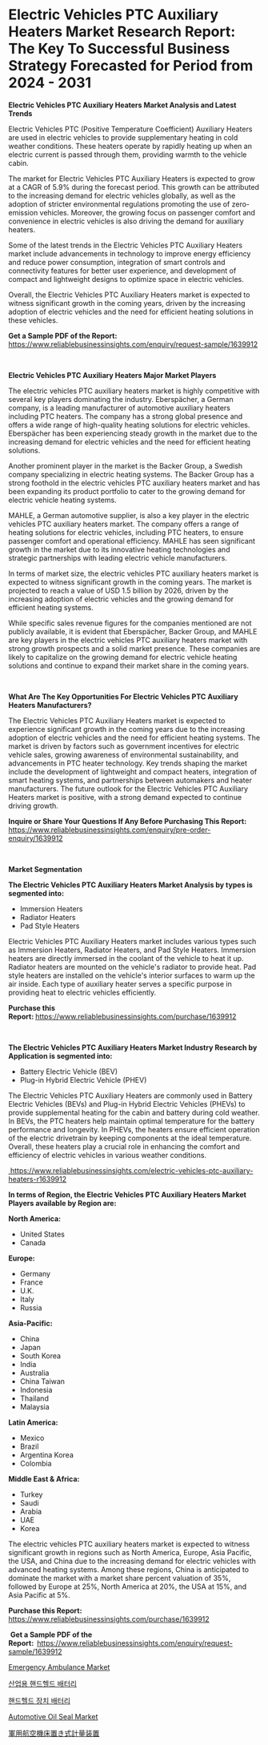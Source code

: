 <p><h1>Electric Vehicles PTC Auxiliary Heaters Market Research Report: The Key To Successful Business Strategy Forecasted for Period from 2024 - 2031</h1></p><p><strong>Electric Vehicles PTC Auxiliary Heaters Market Analysis and Latest Trends</strong></p>
<p><p>Electric Vehicles PTC (Positive Temperature Coefficient) Auxiliary Heaters are used in electric vehicles to provide supplementary heating in cold weather conditions. These heaters operate by rapidly heating up when an electric current is passed through them, providing warmth to the vehicle cabin.</p><p>The market for Electric Vehicles PTC Auxiliary Heaters is expected to grow at a CAGR of 5.9% during the forecast period. This growth can be attributed to the increasing demand for electric vehicles globally, as well as the adoption of stricter environmental regulations promoting the use of zero-emission vehicles. Moreover, the growing focus on passenger comfort and convenience in electric vehicles is also driving the demand for auxiliary heaters.</p><p>Some of the latest trends in the Electric Vehicles PTC Auxiliary Heaters market include advancements in technology to improve energy efficiency and reduce power consumption, integration of smart controls and connectivity features for better user experience, and development of compact and lightweight designs to optimize space in electric vehicles.</p><p>Overall, the Electric Vehicles PTC Auxiliary Heaters market is expected to witness significant growth in the coming years, driven by the increasing adoption of electric vehicles and the need for efficient heating solutions in these vehicles.</p></p>
<p><strong>Get a Sample PDF of the Report:&nbsp;</strong> <a href="https://www.reliablebusinessinsights.com/enquiry/request-sample/1639912">https://www.reliablebusinessinsights.com/enquiry/request-sample/1639912</a></p>
<p>&nbsp;</p>
<p><strong>Electric Vehicles PTC Auxiliary Heaters Major Market Players</strong></p>
<p><p>The electric vehicles PTC auxiliary heaters market is highly competitive with several key players dominating the industry. Eberspächer, a German company, is a leading manufacturer of automotive auxiliary heaters including PTC heaters. The company has a strong global presence and offers a wide range of high-quality heating solutions for electric vehicles. Eberspächer has been experiencing steady growth in the market due to the increasing demand for electric vehicles and the need for efficient heating solutions.</p><p>Another prominent player in the market is the Backer Group, a Swedish company specializing in electric heating systems. The Backer Group has a strong foothold in the electric vehicles PTC auxiliary heaters market and has been expanding its product portfolio to cater to the growing demand for electric vehicle heating systems.</p><p>MAHLE, a German automotive supplier, is also a key player in the electric vehicles PTC auxiliary heaters market. The company offers a range of heating solutions for electric vehicles, including PTC heaters, to ensure passenger comfort and operational efficiency. MAHLE has seen significant growth in the market due to its innovative heating technologies and strategic partnerships with leading electric vehicle manufacturers.</p><p>In terms of market size, the electric vehicles PTC auxiliary heaters market is expected to witness significant growth in the coming years. The market is projected to reach a value of USD 1.5 billion by 2026, driven by the increasing adoption of electric vehicles and the growing demand for efficient heating systems.</p><p>While specific sales revenue figures for the companies mentioned are not publicly available, it is evident that Eberspächer, Backer Group, and MAHLE are key players in the electric vehicles PTC auxiliary heaters market with strong growth prospects and a solid market presence. These companies are likely to capitalize on the growing demand for electric vehicle heating solutions and continue to expand their market share in the coming years.</p></p>
<p>&nbsp;</p>
<p><strong>What Are The Key Opportunities For Electric Vehicles PTC Auxiliary Heaters Manufacturers?</strong></p>
<p><p>The Electric Vehicles PTC Auxiliary Heaters market is expected to experience significant growth in the coming years due to the increasing adoption of electric vehicles and the need for efficient heating systems. The market is driven by factors such as government incentives for electric vehicle sales, growing awareness of environmental sustainability, and advancements in PTC heater technology. Key trends shaping the market include the development of lightweight and compact heaters, integration of smart heating systems, and partnerships between automakers and heater manufacturers. The future outlook for the Electric Vehicles PTC Auxiliary Heaters market is positive, with a strong demand expected to continue driving growth.</p></p>
<p><strong>Inquire or Share Your Questions If Any Before Purchasing This Report:</strong> <a href="https://www.reliablebusinessinsights.com/enquiry/pre-order-enquiry/1639912">https://www.reliablebusinessinsights.com/enquiry/pre-order-enquiry/1639912</a></p>
<p>&nbsp;</p>
<p><strong>Market Segmentation</strong></p>
<p><strong>The Electric Vehicles PTC Auxiliary Heaters Market Analysis by types is segmented into:</strong></p>
<p><ul><li>Immersion Heaters</li><li>Radiator Heaters</li><li>Pad Style Heaters</li></ul></p>
<p><p>Electric Vehicles PTC Auxiliary Heaters market includes various types such as Immersion Heaters, Radiator Heaters, and Pad Style Heaters. Immersion heaters are directly immersed in the coolant of the vehicle to heat it up. Radiator heaters are mounted on the vehicle's radiator to provide heat. Pad style heaters are installed on the vehicle's interior surfaces to warm up the air inside. Each type of auxiliary heater serves a specific purpose in providing heat to electric vehicles efficiently.</p></p>
<p><strong>Purchase this Report:&nbsp;</strong><a href="https://www.reliablebusinessinsights.com/purchase/1639912">https://www.reliablebusinessinsights.com/purchase/1639912</a></p>
<p>&nbsp;</p>
<p><strong>The Electric Vehicles PTC Auxiliary Heaters Market Industry Research by Application is segmented into:</strong></p>
<p><ul><li>Battery Electric Vehicle (BEV)</li><li>Plug-in Hybrid Electric Vehicle (PHEV)</li></ul></p>
<p><p>The Electric Vehicles PTC Auxiliary Heaters are commonly used in Battery Electric Vehicles (BEVs) and Plug-in Hybrid Electric Vehicles (PHEVs) to provide supplemental heating for the cabin and battery during cold weather. In BEVs, the PTC heaters help maintain optimal temperature for the battery performance and longevity. In PHEVs, the heaters ensure efficient operation of the electric drivetrain by keeping components at the ideal temperature. Overall, these heaters play a crucial role in enhancing the comfort and efficiency of electric vehicles in various weather conditions.</p></p>
<p><a href="https://www.reliablebusinessinsights.com/electric-vehicles-ptc-auxiliary-heaters-r1639912">&nbsp;https://www.reliablebusinessinsights.com/electric-vehicles-ptc-auxiliary-heaters-r1639912</a></p>
<p><strong>In terms of Region, the Electric Vehicles PTC Auxiliary Heaters Market Players available by Region are:</strong></p>
<p>
    <p> <strong> North America: </strong>
        <ul>
            <li>United States</li>
            <li>Canada</li>
        </ul>
        </p> 
    <p> <strong> Europe: </strong>
        <ul>
            <li>Germany</li>
            <li>France</li>
            <li>U.K.</li>
            <li>Italy</li>
            <li>Russia</li>
        </ul>
        </p> 
    <p> <strong> Asia-Pacific: </strong>
        <ul>
            <li>China</li>
            <li>Japan</li>
            <li>South Korea</li>
            <li>India</li>
            <li>Australia</li>
            <li>China Taiwan</li>
            <li>Indonesia</li>
            <li>Thailand</li>
            <li>Malaysia</li>
        </ul>
        </p> 
    <p> <strong> Latin America: </strong>
        <ul>
            <li>Mexico</li>
            <li>Brazil</li>
            <li>Argentina Korea</li>
            <li>Colombia</li>
        </ul>
        </p> 
    <p> <strong> Middle East & Africa: </strong>
        <ul>
            <li>Turkey</li>
            <li>Saudi</li>
            <li>Arabia</li>
            <li>UAE</li>
            <li>Korea</li>
        </ul>
    </p>
    </p>
<p><p>The electric vehicles PTC auxiliary heaters market is expected to witness significant growth in regions such as North America, Europe, Asia Pacific, the USA, and China due to the increasing demand for electric vehicles with advanced heating systems. Among these regions, China is anticipated to dominate the market with a market share percent valuation of 35%, followed by Europe at 25%, North America at 20%, the USA at 15%, and Asia Pacific at 5%.</p></p>
<p><strong>Purchase this Report: </strong><a href="https://www.reliablebusinessinsights.com/purchase/1639912">https://www.reliablebusinessinsights.com/purchase/1639912</a></p>
<p>&nbsp;<strong>Get a Sample PDF of the Report:&nbsp;&nbsp;</strong><a href="https://www.reliablebusinessinsights.com/enquiry/request-sample/1639912">https://www.reliablebusinessinsights.com/enquiry/request-sample/1639912</a></p>
<p><strong></strong></p>
<p><p><a href="https://github.com/sosoelmasry38/Market-Research-Report-List-1/blob/main/emergency-ambulance-market.md">Emergency Ambulance Market</a></p><p><a href="https://github.com/mithunmistry2258/Market-Research-Report-List-1/blob/main/7037896114657.md">산업용 핸드헬드 배터리</a></p><p><a href="https://github.com/DavidRobb19/Market-Research-Report-List-1/blob/main/7482405114656.md">핸드헬드 장치 배터리</a></p><p><a href="https://github.com/muhammadasraf467/Market-Research-Report-List-1/blob/main/automotive-oil-seal-market.md">Automotive Oil Seal Market</a></p><p><a href="https://github.com/MacyOrn/Market-Research-Report-List-1/blob/main/4377953127631.md">軍用航空機床置き式計量装置</a></p></p>